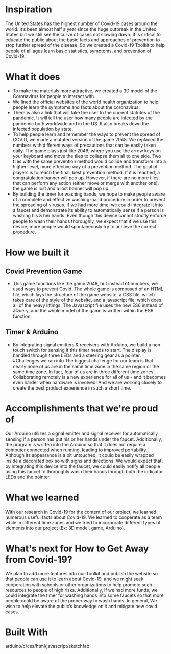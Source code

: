
# Inspiration
The United States has the highest number of Covid-19 cases around the world. It’s been almost half a year since the huge outbreak in the United States but we still see the curve of cases not slowing down. It is critical to educate the public about the basic facts and approaches of prevention to stop further spread of the disease. So we created a Covid-19 Toolkit to help people of all ages learn basic statistics, symptoms, and prevention of Covid-19.

# What it does
* To make the materials more attractive, we created a 3D model of the Coronavirus for people to interact with.
* We lined the official websites of the world health organization to help people learn the symptoms and facts about the coronavirus.
* There is also a link that will take the user to the current statutes of the pandemic. It will tell the user how many people are infected by the pandemic both worldwide and in the US. It also breaks down the infected population by state.
* To help people learn and remember the ways to prevent the spread of COVID, we made a mutated version of the game 2048. We replaced the numbers with different ways of precautions that can be easily taken daily. The game plays just like 2048, where you use the arrow keys on your keyboard and move the tiles to collapse them all to one side. Two tiles with the same prevention method would collide and transform into a higher-level, more effective way of a prevention method. The goal of players is to reach the final, best prevention method. If it is reached, a congratulation banner will pop up. However, if there are no more tiles that can perform any action (either move or merge with another one), the game is lost and a lost banner will pop up.
* By building the timer for washing hands, we hope to make people aware of a complete and effective washing-hand procedure in order to prevent the spreading of viruses. If we had more time, we could integrate it into a faucet and demonstrate its ability to automatically sense if a person is washing his & her hands. Even though this device cannot strictly enforce people to wash their hands thoroughly, we expect that if we use this device, more people would spontaneously try to achieve the correct procedure.
# How we built it
## Covid Prevention Game
 *  This game functions like the game 2048, but instead of numbers, we used ways to prevent Covid. The whole game is composed of an HTML file, which lays the structure of the game website, a CSS file, which takes care of the style of the website, and a javascript file, which does all of the heavy liftings. The Javascript file uses the new ES6 instead of JQuery, and the whole model of the game is written within the ES6 function.
## Timer & Arduino
 *  By integrating signal emitters & receivers with Arduino, we build a non-touch switch for sensing if this timer needs to start. The display is handled through three LEDs and a steering gear as a pointer.
#Challenges we ran into
The biggest challenge for our team is that nearly none of us are in the same time zone in the same region or the same time zone. In fact, four of us are in three different time zones! Collaborating remotely is a new experience for all of us - and it becomes even harder when hardware is involved! And we are working closely to create the best product experience in such a short time.

# Accomplishments that we're proud of
Our Arduino utilizes a signal emitter and signal receiver for automatically sensing if a person has put his or her hands under the faucet. Additionally, the program is written into the Arduino so that it does not require a computer connected when running, leading to improved portability. Although its appearance is a bit untouched, it could be easily wrapped inside a decorated box so with signs and directions. We would expect that, by integrating this device into the faucet, we could easily notify all people using this faucet to thoroughly wash their hands through both the indicator LEDs and the pointer.

# What we learned
With our research in Covid-19 for the content of our project, we learned numerous useful facts about Covid-19. We learned to cooperate as a team while in different time zones and we tried to incorporate different types of elements into our project (Ex: 3D model, game, Arduino).

# What's next for How to Get Away from Covid-19?
We plan to add more features into our Toolkit and publish the website so that people can use it to learn about Covid-19, and we might seek cooperation with schools or other organizations to help promote such resources to people of high risks. Additionally, if we had more funds, we could integrate the timer for washing hands into some faucets so that more people could be aware of the proper way to wash hands. In general, We wish to help elevate the public’s knowledge on it and mitigate new covid cases.

# Built With
arduino/c/css/html/javascript/sketchfab
